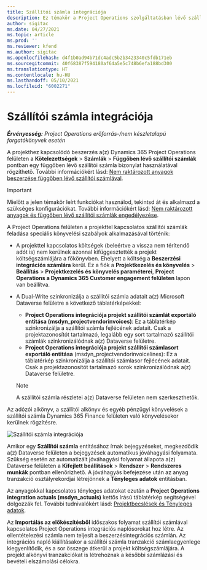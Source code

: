 ```yaml
---
title: Szállítói számla integrációja
description: Ez témakör a Project Operations szolgáltatásban lévő szállítói számlák integrációjáról nyújt információt.
author: sigitac
ms.date: 04/27/2021
ms.topic: article
ms.prod: ''
ms.reviewer: kfend
ms.author: sigitac
ms.openlocfilehash: d4f1b0ad94b71dc4adc5b2b3423340c5fdb171eb
ms.sourcegitcommit: 40f68387f594180af64a5e5c748b6efa188bd300
ms.translationtype: HT
ms.contentlocale: hu-HU
ms.lasthandoff: 05/10/2021
ms.locfileid: "6002271"
---
```

# <a name="vendor-invoice-integration"></a>Szállítói számla integrációja

_**Érvényesség:** Project Operations erőforrás-/nem készletalapú forgatókönyvek esetén_

A projekthez kapcsolódó beszerzés a(z) Dynamics 365 Project Operations felületen a **Kötelezettségek** > **Számlák** > **Függőben lévő szállítói számlák** pontban egy függőben lévő szállítói számla bizonylat használatával rögzíthető. További információkért lásd: [Nem raktározott anyagok beszerzése függőben lévő szállítói számlával](../procurement/pending-vendor-invoices.md).

> [!IMPORTANT]
> Mielőtt a jelen témakör leírt funkciókat használod, tekintsd át és alkalmazd a szükséges konfigurációkat. További információkért lásd: [Nem raktározott anyagok és függőben lévő szállítói számlák engedélyezése](../procurement/configure-materials-nonstocked.md).

A Project Operations felületen a projekttel kapcsolatos szállítói számlák feladása speciális könyvelési szabályok alkalmazásával történik:

- A projekttel kapcsolatos költségek (beleértve a vissza nem térítendő adót is) nem kerülnek azonnal kifüggesztették a projekt költségszámlájára a főkönyvben. Ehelyett a költség a **Beszerzési integrációs számlára** kerül. Ez a fiók a **Projektkezelés és könyvelés** > **Beállítás** > **Projektkezelés és könyvelés paraméterei**, **Project Operations a Dynamics 365 Customer engagement felületen** lapon van beállítva.
- A Dual-Write szinkronizálja a szállítói számla adatait a(z) Microsoft Dataverse felületre a következő táblatérképekkel:

     - **Project Operations integrációja projekt szállítói számlát exportáló entitása (msdyn_projectvendorinvoices)**: Ez a táblatérkép szinkronizálja a szállítói számla fejlécének adatait. Csak a projektazonosítót tartalmazó, legalább egy sort tartalmazó szállítói számlák szinkronizálódnak a(z) Dataverse felületre.
     - **Project Operations integrációja projekt szállítói számlasort exportáló entitása** (msdyn_projectvendorinvoicelines): Ez a táblatérkép szinkronizálja a szállítói számlasor fejlécének adatait. Csak a projektazonosítót tartalmazó sorok szinkronizálódnak a(z) Dataverse felületre.

     > [!NOTE]
     > A szállítói számla részletei a(z) Dataverse felületen nem szerkeszthetők.

Az adózói alkönyv, a szállítói alkönyv és egyéb pénzügyi könyvelések a szállítói számla Dynamics 365 Finance felületen való könyvelésekor kerülnek rögzítésre.

![Szállítói számla integrációja](media/DW7VendorInvoice.png)

Amikor egy **Szállítói számla** entitásához írnak bejegyzéseket, megkezdődik a(z) Dataverse felületen a bejegyzések automatikus jóváhagyási folyamata. Szükség esetén az automatizált jóváhagyási folyamat állapota a(z) Dataverse felületen a **Kifejlett beállítások** > **Rendszer** > **Rendszeres munkák** pontban ellenőrizhető. A jóváhagyás befejezése után az anyag tranzakció osztályrekordjai létrejönnek a **Tényleges adatok** entitásban.

Az anyagokkal kapcsolatos tényleges adatokat ezután a **Project Operations integration actuals (msdyn_actuals)** kettős írású táblatérkép segítségével dolgozzák fel. További tudnivalókért lásd: [Projektbecslések és Tényleges adatok](resource-dual-write-estimates-actuals.md).

Az **Importálás az előkészítésből** időszakos folyamat szállítói számlával kapcsolatos Project Operations integrációs naplósorokat hoz létre. Az ellentételezési számla nem teljesít a beszerzésintegrációs számlán. Az integrációs napló kiállításakor a szállítói számla tranzakció számlaegyenlege kiegyenlítődik, és a sor összege átkerül a projekt költségszámlájára. A projekt alkönyvi tranzakciókat is létrehoznak a későbbi számlázási és bevételi elszámolási célokra.
